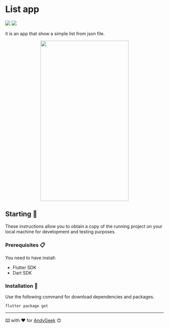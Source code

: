 # List app

![](https://img.shields.io/badge/Made%20with-Flutter-blue) ![](https://img.shields.io/badge/Made%20with-Dart-blue)

it is an app that show a simple list from json file.

<div align="center"><img src="https://imgur.com/W1Vb9M4.png" width="280" height="510" align="middle"/></div>

## Starting 🚀

These instructions allow you to obtain a copy of the running project on your local machine for development and testing purposes.

### Prerequisites 📋

You need to have install:
- Flutter SDK
- Dart SDK

### Installation 🔧

Use the following command for download dependencies and packages.

````
flutter package get
````

------

⌨️ with ❤️ for [AndyGeek](https://github.com/andygeek) 😊
